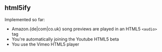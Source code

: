 ## html5ify

Implemented so far:

* Amazon.{de|com|co.uk} song previews are played in an HTML5 ```<audio>``` tag
* You're automatically joining the Youtube HTML5 beta
* You use the Vimeo HTML5 player
